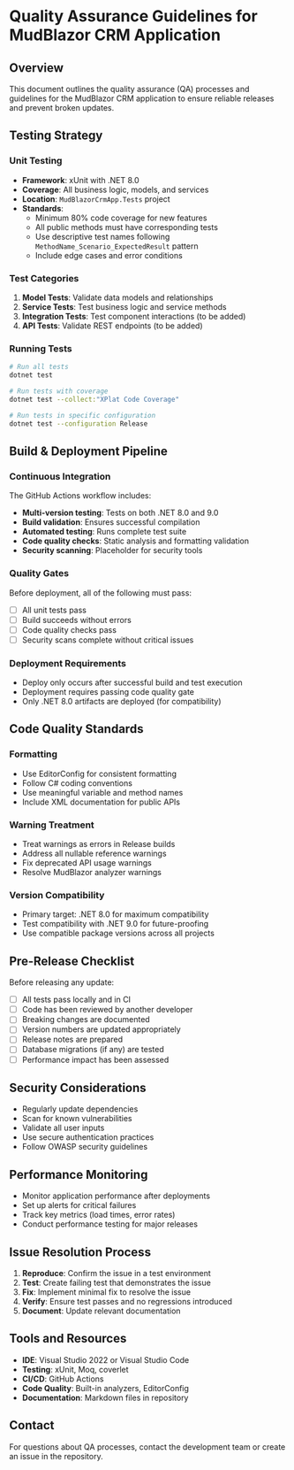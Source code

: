 # Quality Assurance Guidelines for MudBlazor CRM Application

## Overview

This document outlines the quality assurance (QA) processes and guidelines for the MudBlazor CRM application to ensure reliable releases and prevent broken updates.

## Testing Strategy

### Unit Testing
- **Framework**: xUnit with .NET 8.0
- **Coverage**: All business logic, models, and services
- **Location**: `MudBlazorCrmApp.Tests` project
- **Standards**:
  - Minimum 80% code coverage for new features
  - All public methods must have corresponding tests
  - Use descriptive test names following `MethodName_Scenario_ExpectedResult` pattern
  - Include edge cases and error conditions

### Test Categories
1. **Model Tests**: Validate data models and relationships
2. **Service Tests**: Test business logic and service methods
3. **Integration Tests**: Test component interactions (to be added)
4. **API Tests**: Validate REST endpoints (to be added)

### Running Tests
```bash
# Run all tests
dotnet test

# Run tests with coverage
dotnet test --collect:"XPlat Code Coverage"

# Run tests in specific configuration
dotnet test --configuration Release
```

## Build & Deployment Pipeline

### Continuous Integration
The GitHub Actions workflow includes:
- **Multi-version testing**: Tests on both .NET 8.0 and 9.0
- **Build validation**: Ensures successful compilation
- **Automated testing**: Runs complete test suite
- **Code quality checks**: Static analysis and formatting validation
- **Security scanning**: Placeholder for security tools

### Quality Gates
Before deployment, all of the following must pass:
- [ ] All unit tests pass
- [ ] Build succeeds without errors
- [ ] Code quality checks pass
- [ ] Security scans complete without critical issues

### Deployment Requirements
- Deploy only occurs after successful build and test execution
- Deployment requires passing code quality gate
- Only .NET 8.0 artifacts are deployed (for compatibility)

## Code Quality Standards

### Formatting
- Use EditorConfig for consistent formatting
- Follow C# coding conventions
- Use meaningful variable and method names
- Include XML documentation for public APIs

### Warning Treatment
- Treat warnings as errors in Release builds
- Address all nullable reference warnings
- Fix deprecated API usage warnings
- Resolve MudBlazor analyzer warnings

### Version Compatibility
- Primary target: .NET 8.0 for maximum compatibility
- Test compatibility with .NET 9.0 for future-proofing
- Use compatible package versions across all projects

## Pre-Release Checklist

Before releasing any update:
- [ ] All tests pass locally and in CI
- [ ] Code has been reviewed by another developer
- [ ] Breaking changes are documented
- [ ] Version numbers are updated appropriately
- [ ] Release notes are prepared
- [ ] Database migrations (if any) are tested
- [ ] Performance impact has been assessed

## Security Considerations
- Regularly update dependencies
- Scan for known vulnerabilities
- Validate all user inputs
- Use secure authentication practices
- Follow OWASP security guidelines

## Performance Monitoring
- Monitor application performance after deployments
- Set up alerts for critical failures
- Track key metrics (load times, error rates)
- Conduct performance testing for major releases

## Issue Resolution Process
1. **Reproduce**: Confirm the issue in a test environment
2. **Test**: Create failing test that demonstrates the issue
3. **Fix**: Implement minimal fix to resolve the issue
4. **Verify**: Ensure test passes and no regressions introduced
5. **Document**: Update relevant documentation

## Tools and Resources
- **IDE**: Visual Studio 2022 or Visual Studio Code
- **Testing**: xUnit, Moq, coverlet
- **CI/CD**: GitHub Actions
- **Code Quality**: Built-in analyzers, EditorConfig
- **Documentation**: Markdown files in repository

## Contact
For questions about QA processes, contact the development team or create an issue in the repository.